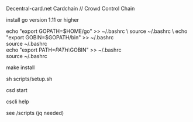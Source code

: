 Decentral-card.net Cardchain // Crowd Control Chain

install go version 1.11 or higher

echo "export GOPATH=$HOME/go" >> ~/.bashrc \
source ~/.bashrc \
echo "export GOBIN=$GOPATH/bin" >> ~/.bashrc \
source ~/.bashrc \
echo "export PATH=$PATH:$GOBIN" >> ~/.bashrc \
source ~/.bashrc

make install

sh scripts/setup.sh

csd start

cscli help

see /scripts (jq needed)
